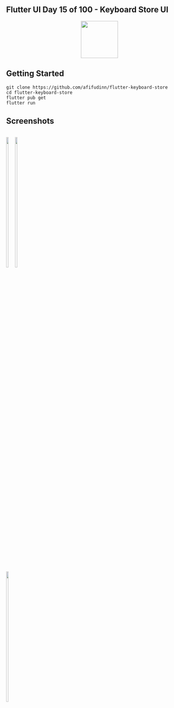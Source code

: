 ## Flutter UI Day 15 of 100 - Keyboard Store UI

<p align="center">
  <img src="https://avatars.githubusercontent.com/u/94339143?v=4" width=100/>
</p>

## Getting Started

```
git clone https://github.com/afifudinn/flutter-keyboard-store
cd flutter-keyboard-store
flutter pub get
flutter run
```

## Screenshots

<p style="float: left;">
  <img src="https://github.com/afifudinx/Flutter-Example/Old/flutter-keyboard-store/blob/main/screenshots/1.png" width="30%"/>
  <img src="https://github.com/afifudinx/Flutter-Example/Old/flutter-keyboard-store/blob/main/screenshots/2.png" width="30%"/>
  <img src="https://github.com/afifudinx/Flutter-Example/Old/flutter-keyboard-store/blob/main/screenshots/3.png" width="30%"/>
</p>
